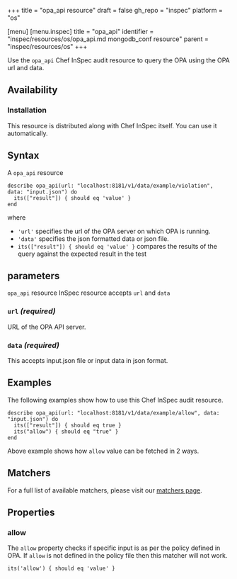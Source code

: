 +++
title = "opa_api resource"
draft = false
gh_repo = "inspec"
platform = "os"

[menu]
  [menu.inspec]
    title = "opa_api"
    identifier = "inspec/resources/os/opa_api.md mongodb_conf resource"
    parent = "inspec/resources/os"
+++

Use the `opa_api` Chef InSpec audit resource to query the OPA using the OPA url and data.

## Availability

### Installation

This resource is distributed along with Chef InSpec itself. You can use it automatically.

## Syntax

A `opa_api` resource

    describe opa_api(url: "localhost:8181/v1/data/example/violation", data: "input.json") do
      its(["result"]) { should eq 'value' }
    end

where

- `'url'` specifies the url of the OPA server on which OPA is running.
- `'data'` specifies the json formatted data or json file.
- `its(["result"]) { should eq 'value' }` compares the results of the query against the expected result in the test

## parameters

`opa_api` resource InSpec resource accepts `url` and `data`

### `url` _(required)_

URL of the OPA API server.

### `data` _(required)_

This accepts input.json file or input data in json format.

## Examples

The following examples show how to use this Chef InSpec audit resource.

    describe opa_api(url: "localhost:8181/v1/data/example/allow", data: "input.json") do
      its(["result"]) { should eq true }
      its("allow") { should eq "true" }
    end

Above example shows how `allow` value can be fetched in 2 ways.

## Matchers

For a full list of available matchers, please visit our [matchers page](/inspec/matchers/).

## Properties

### allow

The `allow` property checks if specific input is as per the policy defined in OPA. If `allow` is not defined in the policy file then this matcher will not work.

    its('allow') { should eq 'value' }
